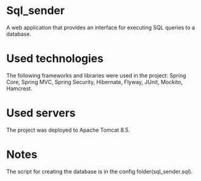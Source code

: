 # Sql_sender
A web application that provides an interface for executing SQL queries to a database. 

# Used technologies
The following frameworks and libraries were used in the project: Spring Core, Spring MVC, Spring Security, Hibernate, Flyway, JUnit, Mockito, Hamcrest.

# Used servers
The project was deployed to Apache Tomcat 8.5.

# Notes
The script for creating the database is in the config folder(sql_sender.sql).
